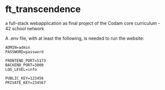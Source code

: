 # ft_transcendence
 a full-stack webapplication as final project of the Codam core curriculum - 42 school network

A .env file, with at least the following, is needed to run the website:

```
ADMIN=admin
PASSWORD=password

FRONTEND_PORT=5173
BACKEND_PORT=3000
LOG_LEVEL=info

PUBLIC_KEY=123456
PRIVATE_KEY=234567
```
